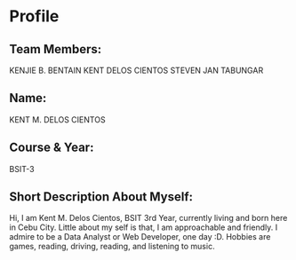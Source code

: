 # Profile

## Team Members:
KENJIE B. BENTAIN
KENT DELOS CIENTOS
STEVEN JAN TABUNGAR
## Name: 
KENT M. DELOS CIENTOS

## Course & Year: 
BSIT-3

## Short Description About Myself:
Hi, I am Kent M. Delos Cientos, BSIT 3rd Year, currently living and born here in Cebu City. Little about my self is that, I am approachable and friendly. I admire to be a Data Analyst or Web Developer, one day :D. Hobbies are games, reading, driving, reading, and listening to music.
